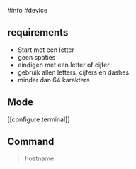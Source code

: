 #info #device 
## requirements

- Start met een letter 
- geen spaties 
- eindigen met een letter of cijfer 
- gebruik allen letters, cijfers en dashes 
- minder dan 64 karakters 

## Mode 
[[configure terminal]]

## Command 
> hostname 


